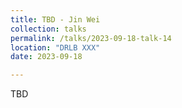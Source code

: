 ```yaml
---
title: TBD - Jin Wei
collection: talks
permalink: /talks/2023-09-18-talk-14
location: "DRLB XXX"
date: 2023-09-18

---
```


TBD
